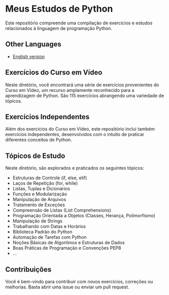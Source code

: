 # Meus Estudos de Python

Este repositório compreende uma compilação de exercícios e estudos relacionados à linguagem de programação Python.

## Other Languages

- [English version](README.md)

## Exercícios do Curso em Vídeo

Neste diretório, você encontrará uma série de exercícios provenientes do Curso em Vídeo, um recurso amplamente reconhecido para a aprendizagem de Python. São 115 exercícios abrangendo uma variedade de tópicos.

## Exercícios Independentes

Além dos exercícios do Curso em Vídeo, este repositório inclui também exercícios independentes, desenvolvidos com o intuito de praticar diferentes conceitos de Python.

## Tópicos de Estudo

Neste diretório, são explorados e praticados os seguintes tópicos:

- Estruturas de Controle (if, else, elif)
- Laços de Repetição (for, while)
- Listas, Tuplas e Dicionários
- Funções e Modularização
- Manipulação de Arquivos
- Tratamento de Exceções
- Compreensão de Listas (List Comprehensions)
- Programação Orientada a Objetos (Classes, Herança, Polimorfismo)
- Manipulação de Strings
- Trabalhando com Datas e Horários
- Biblioteca Padrão do Python
- Automação de Tarefas com Python
- Noções Básicas de Algoritmos e Estruturas de Dados
- Boas Práticas de Programação e Convenções PEP8
- ...

## Contribuições

Você é bem-vindo para contribuir com novos exercícios, correções ou melhorias. Basta abrir uma issue ou enviar um pull request.